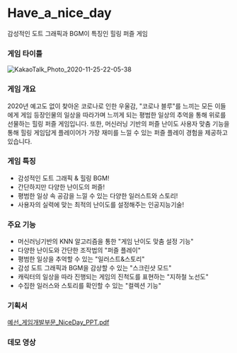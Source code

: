 # Have_a_nice_day
감성적인 도트 그래픽과 BGM이 특징인 힐링 퍼즐 게임

### 게임 타이틀

![KakaoTalk_Photo_2020-11-25-22-05-38](https://user-images.githubusercontent.com/56291884/100359231-9c183280-303a-11eb-8579-346ed505b78f.png)

### 게임 개요
2020년 예고도 없이 찾아온 코로나로 인한 우울감, 
"코로나 블루"를 느끼는 모든 이들에게 게임  등장인물의 일상을 따라가며
느끼게 되는 평범한 일상의 추억을 통해 위로를 선물하는 힐링 퍼즐 게임입니다. 
또한, 머신러닝 기반의 퍼즐 난이도 사용자 맞춤 기능을 통해 힐링 게임답게 
플레이어가 가장 재미를 느낄 수 있는 퍼즐 플레이 경험을 제공하고 있습니다.

### 게임 특징

- 감성적인 도트 그래픽 & 힐링 BGM!
- 간단하지만 다양한 난이도의 퍼즐!
- 평범한 일상 속 공감을 느낄 수 있는 다양한 일러스트와 스토리!
- 사용자의 실력에 맞는 최적의 난이도를 설정해주는 인공지능기술!

### 주요 기능

- 머신러닝기반의 KNN 알고리즘을 통한 "게임 난이도 맞춤 설정 기능"
- 다양한 난이도와 간단한 조작법의 "퍼즐 플레이"
- 평범한 일상을 추억할 수 있는 "일러스트&스토리"
- 감성 도트 그래픽과 BGM을 감상할 수 있는 "스크린샷 모드"
- 캐릭터의 일상을 따라 진행되는 게임의 진척도를 표현하는 "지하철 노선도"
- 수집한 일러스와 스토리를 확인할 수 있는 "컬렉션 기능"

### 기획서

[예선_게임개발부문_NiceDay_PPT.pdf](https://github.com/jeongxoo/Have_a_nice_day/files/5603399/_._NiceDay_PPT.pdf)

### 데모 영상


